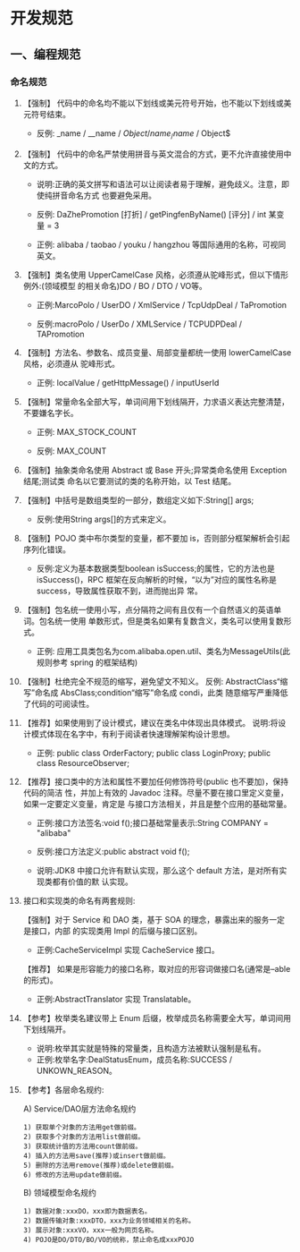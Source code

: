 # 开发规范
## 一、编程规范
### 命名规范
1. 【强制】 代码中的命名均不能以下划线或美元符号开始，也不能以下划线或美元符号结束。
    
    - 反例: _name / __name / $Object / name_ / name$ / Object$
    
2. 【强制】 代码中的命名严禁使用拼音与英文混合的方式，更不允许直接使用中文的方式。 
    - 说明:正确的英文拼写和语法可以让阅读者易于理解，避免歧义。注意，即使纯拼音命名方式 也要避免采用。

    - 反例: DaZhePromotion [打折] / getPingfenByName() [评分] / int 某变量 = 3 
    
    - 正例: alibaba / taobao / youku / hangzhou 等国际通用的名称，可视同英文。
    
3. 【强制】类名使用 UpperCamelCase 风格，必须遵从驼峰形式，但以下情形例外:(领域模型 的相关命名)DO / BO / DTO / VO等。

    - 正例:MarcoPolo / UserDO / XmlService / TcpUdpDeal / TaPromotion 

    - 反例:macroPolo / UserDo / XMLService / TCPUDPDeal / TAPromotion
    
4. 【强制】方法名、参数名、成员变量、局部变量都统一使用 lowerCamelCase 风格，必须遵从 驼峰形式。

    - 正例: localValue / getHttpMessage() / inputUserId
    
5. 【强制】常量命名全部大写，单词间用下划线隔开，力求语义表达完整清楚，不要嫌名字长。 

    - 正例: MAX_STOCK_COUNT
    
    - 反例: MAX_COUNT
    
6. 【强制】抽象类命名使用 Abstract 或 Base 开头;异常类命名使用 Exception 结尾;测试类 命名以它要测试的类的名称开始，以 Test 结尾。

7. 【强制】中括号是数组类型的一部分，数组定义如下:String[] args; 

    - 反例:使用String args[]的方式来定义。

8. 【强制】POJO 类中布尔类型的变量，都不要加 is，否则部分框架解析会引起序列化错误。 

    - 反例:定义为基本数据类型boolean isSuccess;的属性，它的方法也是isSuccess()，RPC 框架在反向解析的时候，“以为”对应的属性名称是 success，导致属性获取不到，进而抛出异 常。

9. 【强制】包名统一使用小写，点分隔符之间有且仅有一个自然语义的英语单词。包名统一使用 单数形式，但是类名如果有复数含义，类名可以使用复数形式。

    - 正例: 应用工具类包名为com.alibaba.open.util、类名为MessageUtils(此规则参考 spring 的框架结构)
    
10. 【强制】杜绝完全不规范的缩写，避免望文不知义。
反例: AbstractClass“缩写”命名成 AbsClass;condition“缩写”命名成 condi，此类 随意缩写严重降低了代码的可阅读性。

11. 【推荐】如果使用到了设计模式，建议在类名中体现出具体模式。 说明:将设计模式体现在名字中，有利于阅读者快速理解架构设计思想。 

    - 正例: public class OrderFactory; 
            public class LoginProxy; 
            public class ResourceObserver;

12. 【推荐】接口类中的方法和属性不要加任何修饰符号(public 也不要加)，保持代码的简洁 性，并加上有效的 Javadoc 注释。尽量不要在接口里定义变量，如果一定要定义变量，肯定是 与接口方法相关，并且是整个应用的基础常量。
    
    - 正例:接口方法签名:void f();接口基础常量表示:String COMPANY = "alibaba"
    
    - 反例:接口方法定义:public abstract void f();
    
    - 说明:JDK8 中接口允许有默认实现，那么这个 default 方法，是对所有实现类都有价值的默 认实现。

13. 接口和实现类的命名有两套规则:

    【强制】对于 Service 和 DAO 类，基于 SOA 的理念，暴露出来的服务一定是接口，内部
的实现类用 Impl 的后缀与接口区别。

    - 正例:CacheServiceImpl 实现 CacheService 接口。
    
    【推荐】 如果是形容能力的接口名称，取对应的形容词做接口名(通常是–able 的形式)。 
    - 正例:AbstractTranslator 实现 Translatable。
    
14. 【参考】枚举类名建议带上 Enum 后缀，枚举成员名称需要全大写，单词间用下划线隔开。 
    - 说明:枚举其实就是特殊的常量类，且构造方法被默认强制是私有。
    - 正例:枚举名字:DealStatusEnum，成员名称:SUCCESS / UNKOWN_REASON。
 
15. 【参考】各层命名规约:
 
    A) Service/DAO层方法命名规约

        1) 获取单个对象的方法用get做前缀。
        2) 获取多个对象的方法用list做前缀。
        3) 获取统计值的方法用count做前缀。
        4) 插入的方法用save(推荐)或insert做前缀。 
        5) 删除的方法用remove(推荐)或delete做前缀。 
        6) 修改的方法用update做前缀。

    B) 领域模型命名规约
    
        1) 数据对象:xxxDO，xxx即为数据表名。
        2) 数据传输对象:xxxDTO，xxx为业务领域相关的名称。 
        3) 展示对象:xxxVO，xxx一般为网页名称。
        4) POJO是DO/DTO/BO/VO的统称，禁止命名成xxxPOJO
